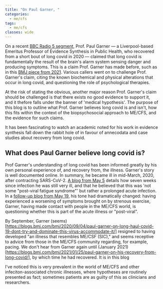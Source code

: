 ```yaml
---
title: "On Paul Garner, "
categories:
  - me/cfs
tags:
  - me/cfs
classes: wide
---
```


On a recent [BBC Radio 5 segment](https://www.youtube.com/watch?v=n2UnoiHryx4), Prof. Paul Garner — a Liverpool-based Emeritus Professor of Evidence Synthesis in Public Health, who recovered from a short bout of long covid in 2020 — claimed that long covid is fundamentally the result of the brain's alarm system sensing danger and producing symptoms. This is a claim Prof. Garner has made before, such as in this [BMJ piece from 2021](https://blogs.bmj.com/bmj/2021/01/25/paul-garner-on-his-recovery-from-long-covid/). Various callers went on to challenge Prof. Garner's claim, citing the known biochemical and physical alterations that occur in long covid, and questioning the role of psychological therapies.

At the risk of stating the obvious, another major reason Prof. Garner's claim should be challenged is that there exists no good evidence to support it, and it thefore falls under the banner of 'medical hypothesis'. The purpose of this blog is to outline what Prof. Garner believes long covid is and isn't, how this fits within the context of the biopsychosocial approach to ME/CFS, and the evidence for such claims.

It has been fascinating to watch an academic noted for his work in evidence synthesis fall down the rabbit hole of in favour of annecodata and case studies about recovery from long covid.

## What does Paul Garner believe long covid is?
Prof Garner's understanding of long covid has been informed greatly by his own personal experience of, and recovery from, the illness. Garner's story is well documented online. In summary, he became ill in mid-March, 2020, after contracting SARS-CoV-2. [A blog from May 5](https://blogs.bmj.com/bmj/2020/05/05/paul-garner-people-who-have-a-more-protracted-illness-need-help-to-understand-and-cope-with-the-constantly-shifting-bizarre-symptoms/) details how seven weeks since infection he was still very ill, and that he believed that this was 'not some "post-viral fatigue syndrome"' but rather a prolonged acute infection. In a [follow-up blog from May 19](https://blogs.bmj.com/bmj/2020/05/19/paul-garner-covid-19-and-fatigue-a-game-of-snakes-and-ladders/), his tone had dramatically changed: having experienced a worsening of symptoms brought on by strenous exercise, Garner, having made contact with people in the ME/CFS world, is questioning whether this is part of the acute illness or "post-viral".

By September, Garner (seems)[https://blogs.bmj.com/bmj/2020/09/04/paul-garner-on-long-haul-covid-19-dont-try-and-dominate-this-virus-accommodate-it/] resigned to having developed "an illness that resembles ME/CSF (SIC)," and seems receptive to advice from those in the ME/CFS community regarding, for example, pacing. We don't hear from Garner again until (January 2021)[https://blogs.bmj.com/bmj/2021/01/25/paul-garner-on-his-recovery-from-long-covid/], by which time he had recovered. It is in this blog 

I've noticed this is very prevalent in the world of ME/CFS and other infeciton-associated chronic illnesses, where  hypotheses are routinely presented as fact; sometimes patients are as guilty of this as clinicians and researchers.



 